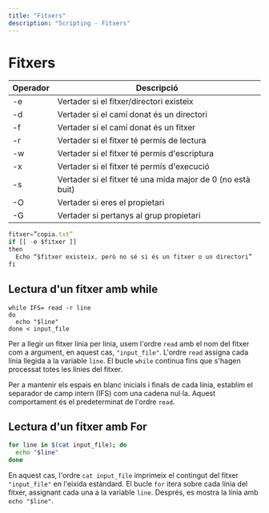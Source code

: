 ```yaml
---
title: "Fitxers"
description: "Scripting - Fitxers"
---
```


# Fitxers

| **Operador** | **Descripció**                                      |
|--------------|------------------------------------------------------|
| -e           | Vertader si el fitxer/directori existeix            |
| -d           | Vertader si el camí donat és un directori           |
| -f           | Vertader si el camí donat és un fitxer              |
| -r           | Vertader si el fitxer té permís de lectura          |
| -w           | Vertader si el fitxer té permís d'escriptura        |
| -x           | Vertader si el fitxer té permís d'execució          |
| -s           | Vertader si el fitxer té una mida major de 0 (no està buit) |
| -O           | Vertader si eres el propietari                      |
| -G           | Vertader si pertanys al grup propietari             |

```js
fitxer=”copia.txt”
if [[ -e $fitxer ]]
then
  Echo “$fitxer existeix, però no sé si és un fitxer o un directori” 
fi
```

## Lectura d'un fitxer amb while
```
while IFS= read -r line
do
  echo "$line"
done < input_file
```

Per a llegir un fitxer línia per línia, usem l'ordre `read` amb el nom del fitxer com a argument, en aquest cas, `"input_file"`. L'ordre `read` assigna cada línia llegida a la variable `line`. El bucle `while` continua fins que s'hagen processat totes les línies del fitxer.  

Per a mantenir els espais en blanc inicials i finals de cada línia, establim el separador de camp intern (IFS) com una cadena nul·la. Aquest comportament és el predeterminat de l'ordre `read`.  

## Lectura d'un fitxer amb For

```bash
for line in $(cat input_file); do
  echo "$line"
done
```

En aquest cas, l'ordre `cat input_file` imprimeix el contingut del fitxer `"input_file"` en l'eixida estàndard. El bucle `for` itera sobre cada línia del fitxer, assignant cada una a la variable `line`. Després, es mostra la línia amb `echo "$line"`.  
```
